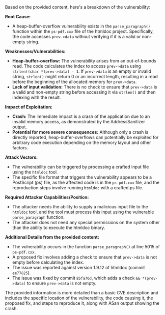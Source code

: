 Based on the provided content, here's a breakdown of the vulnerability:

**Root Cause:**
- A heap-buffer-overflow vulnerability exists in the `parse_paragraph()` function within the `ps-pdf.cxx` file of the htmldoc project. Specifically, the code accesses `prev->data` without verifying if it is a valid or non-empty string.

**Weaknesses/Vulnerabilities:**
- **Heap-buffer-overflow:** The vulnerability arises from an out-of-bounds read. The code calculates the index to access `prev->data` using `strlen((char *)prev->data) - 1`. If `prev->data` is an empty or invalid string, `strlen()` might return 0 or an incorrect length, resulting in a read before the beginning of the allocated memory for `prev->data`.
- **Lack of input validation:** There is no check to ensure that `prev->data` is a valid and non-empty string before accessing it via `strlen()` and then indexing with the result.

**Impact of Exploitation:**
- **Crash:** The immediate impact is a crash of the application due to an invalid memory access, as demonstrated by the AddressSanitizer output.
- **Potential for more severe consequences:** Although only a crash is directly reported, heap-buffer-overflows can potentially be exploited for arbitrary code execution depending on the memory layout and other factors.

**Attack Vectors:**
- The vulnerability can be triggered by processing a crafted input file using the `htmldoc` tool.
- The specific file format that triggers the vulnerability appears to be a PostScript (ps) file, as the affected code is in the `ps-pdf.cxx` file, and the reproduction steps involve running `htmldoc` with a crafted ps file.

**Required Attacker Capabilities/Position:**
- The attacker needs the ability to supply a malicious input file to the `htmldoc` tool, and the tool must process this input using the vulnerable `parse_paragraph` function.
- The attacker does not need any special permissions on the system other than the ability to execute the htmldoc binary.

**Additional Details from the provided content:**
- The vulnerability occurs in the function `parse_paragraph()` at line 5015 of `ps-pdf.cxx`.
- A proposed fix involves adding a check to ensure that `prev->data` is not empty before calculating the index.
- The issue was reported against version 1.9.12 of htmldoc (commit `ee77825`).
- The issue was fixed by commit `85fa76d`, which adds a check `&& *(prev->data)` to ensure `prev->data` is not empty.

The provided information is more detailed than a basic CVE description and includes the specific location of the vulnerability, the code causing it, the proposed fix, and steps to reproduce it, along with ASan output showing the crash.